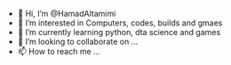 - 👋 Hi, I’m @HamadAltamimi
- 👀 I’m interested in Computers, codes, builds and gmaes
- 🌱 I’m currently learning python, dta science and games
- 💞️ I’m looking to collaborate on ...
- 📫 How to reach me ...

<!---
slapthat4ss/slapthat4ss is a ✨ special ✨ repository because its `README.md` (this file) appears on your GitHub profile.
You can click the Preview link to take a look at your changes.
--->
